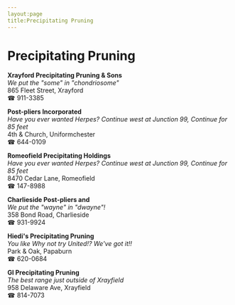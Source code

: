 ```yaml
---
layout:page
title:Precipitating Pruning
---
```

# Precipitating Pruning

**Xrayford Precipitating Pruning & Sons**  
_We put the "some" in "chondriosome"_  
865 Fleet Street, Xrayford  
☎ 911-3385



**Post-pliers Incorporated**  
_Have you ever wanted Herpes? 
Continue west at Junction 99, Continue for 85 feet_  
4th & Church, Uniformchester  
☎ 644-0109



**Romeofield Precipitating Holdings**  
_Have you ever wanted Herpes? 
Continue west at Junction 99, Continue for 85 feet_  
8470 Cedar Lane, Romeofield  
☎ 147-8988



**Charlieside Post-pliers and**  
_We put the "wayne" in "dwayne"!_  
358 Bond Road, Charlieside  
☎ 931-9924



**Hiedi's Precipitating Pruning**  
_You like Why not try United!? We've got it!!_  
Park & Oak, Papaburn  
☎ 620-0684



**GI Precipitating Pruning**  
_The best range just outside of Xrayfield_  
958 Delaware Ave, Xrayfield  
☎ 814-7073



